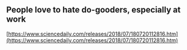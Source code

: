 ## People love to hate do-gooders, especially at work
  
  [https://www.sciencedaily.com/releases/2018/07/180720112816.htm](https://www.sciencedaily.com/releases/2018/07/180720112816.htm)